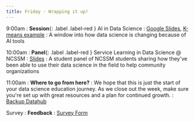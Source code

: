 ```yaml
---
title: Friday - Wrapping it up!
---
```


9:00am
: **Session**{: .label .label-red } AI in Data Science
  : [Google Slides](https://docs.google.com/presentation/d/1_1QuGIIHMbfmandAJH-f8E8wThPJ3ik0_bJuGlVGsE8/edit?usp=sharing), [K-means example](https://claude.site/artifacts/9aff6fdc-53c6-47f0-9306-e45ee4ebe854)
: A window into how data science is changing because of AI tools

10:00am
: **Panel**{: .label .label-red } Service Learning in Data Science @ NCSSM
  : [Slides](https://docs.google.com/presentation/d/1X2UFKQ20HvjZ7ira4hVJb4reo_QRuBWjh-TLDM-vEhY/edit?usp=sharing)
: A student panel of NCSSM students sharing how they've been able to use their data science in the field to help community organizations

11:00am
: **Where to go from here?**
: We hope that this is just the start of your data science education journey. As we close out the week, make sure you're set up with great resources and a plan for continued growth.
: [Backup Datahub](https://docs.google.com/document/d/1Au1iC5bEEZ_88CvK8oBTMJFRPGeJE-oil_cjjbI8wwc/edit?usp=sharing)

Survey
: **Feedback**
  : [Survey Form](https://docs.google.com/forms/d/e/1FAIpQLSfKbkua22FHRIQjcwEmwfdH1zlfsls8l52YgwImoAdpo6H19A/viewform?usp=sf_link)
